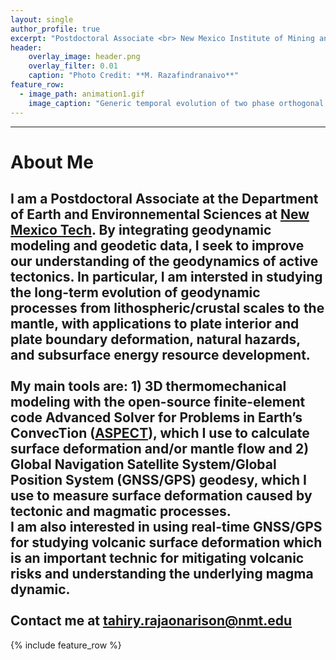 ```yaml
---
layout: single
author_profile: true
excerpt: "Postdoctoral Associate <br> New Mexico Institute of Mining and Technology"
header:
    overlay_image: header.png
    overlay_filter: 0.01
    caption: "Photo Credit: **M. Razafindranaivo**"
feature_row:
  - image_path: animation1.gif
    image_caption: "Generic temporal evolution of two phase orthogonal and oblique continental rifting caculated with ASPECT"
---
```

---
# About Me
**I am a Postdoctoral Associate at the Department of Earth and Environnemental Sciences at [New Mexico Tech](https://www.nmt.edu/).** By integrating geodynamic modeling and geodetic data, I seek to improve our understanding of the geodynamics of active tectonics. In particular, I am intersted in studying the long-term evolution of geodynamic processes from lithospheric/crustal scales to the mantle, with applications to plate interior and plate boundary deformation, natural hazards, and subsurface energy resource development. <br><br> My main tools are: 1) 3D thermomechanical modeling with the open-source finite-element code Advanced Solver for Problems in Earth’s ConvecTion ([ASPECT](https://aspect.geodynamics.org/)), which I use to calculate surface deformation and/or mantle flow and 2) Global Navigation Satellite System/Global Position System (GNSS/GPS) geodesy, which I use to measure surface deformation caused by tectonic and magmatic processes. <br> I am also interested in using real-time GNSS/GPS for studying volcanic surface deformation which is an important technic for mitigating volcanic risks and understanding the underlying magma dynamic. <br><br> Contact me at [tahiry.rajaonarison@nmt.edu](mailto:tahiry.rajaonarison.nmt.edu)
---
{% include feature_row %}
